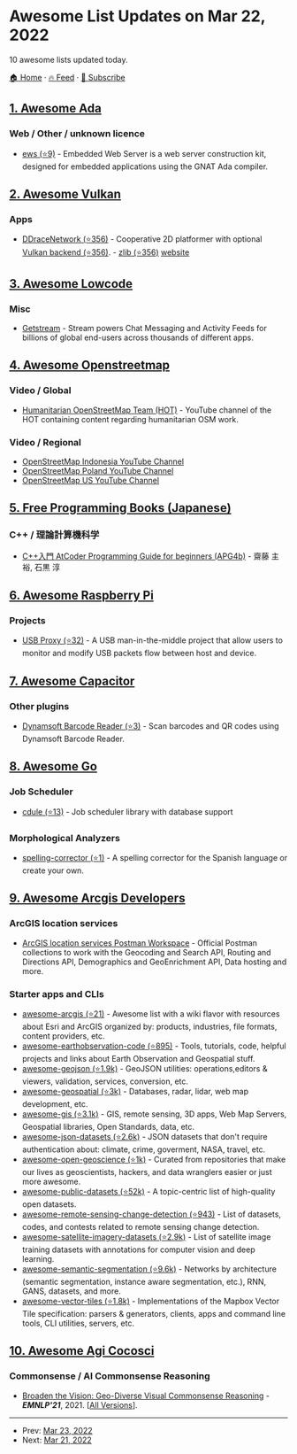 # Awesome List Updates on Mar 22, 2022

10 awesome lists updated today.

[🏠 Home](/README.md) · [🔥 Feed](https://test.trackawesomelist.com/feed.xml) · [📮 Subscribe](https://trackawesomelist.us17.list-manage.com/subscribe?u=d2f0117aa829c83a63ec63c2f&id=36a103854c)



## [1. Awesome Ada](/content/ohenley/awesome-ada/README.md)

### Web / Other / unknown licence

*   [ews (⭐9)](https://github.com/simonjwright/ews) - Embedded Web Server is a web server construction kit, designed for embedded applications using the GNAT Ada compiler.

## [2. Awesome Vulkan](/content/vinjn/awesome-vulkan/README.md)

### Apps

*   [DDraceNetwork (⭐356)](https://github.com/ddnet/ddnet/) - Cooperative 2D platformer with optional [Vulkan backend (⭐356)](https://github.com/ddnet/ddnet/blob/master/src/engine/client/backend/vulkan/backend_vulkan.cpp). - [zlib (⭐356)](https://github.com/ddnet/ddnet/blob/master/license.txt) [website](https://ddnet.tw/)

## [3. Awesome Lowcode](/content/antdimot/awesome-lowcode/README.md)

### Misc

*   [Getstream](https://getstream.io) - Stream powers Chat Messaging and Activity Feeds for billions of global end-users across thousands of different apps.

## [4. Awesome Openstreetmap](/content/osmlab/awesome-openstreetmap/README.md)

### Video / Global

*   [Humanitarian OpenStreetMap Team (HOT)](https://www.youtube.com/user/hotosm) - YouTube channel of the HOT containing content regarding humanitarian OSM work.

### Video / Regional

*   [OpenStreetMap Indonesia YouTube Channel](https://www.youtube.com/channel/UCRqMbcsT9ummMvByc1BlsDQ)
*   [OpenStreetMap Poland YouTube Channel](https://www.youtube.com/channel/UCH4PSBSafxZ-YWg8RCRbHjA)
*   [OpenStreetMap US YouTube Channel](https://www.youtube.com/channel/UCQpS2iHNVR-_6nAxt87nwCw)

## [5. Free Programming Books (Japanese)](/content/EbookFoundation/free-programming-books/books/free-programming-books-ja/README.md)

### C++ / 理論計算機科学

*   [C++入門 AtCoder Programming Guide for beginners (APG4b)](https://atcoder.jp/contests/APG4b) - 齋藤 主裕, 石黒 淳

## [6. Awesome Raspberry Pi](/content/thibmaek/awesome-raspberry-pi/README.md)

### Projects

*   [USB Proxy (⭐32)](https://github.com/AristoChen/usb-proxy) - A USB man-in-the-middle project that allow users to monitor and modify USB packets flow between host and device.

## [7. Awesome Capacitor](/content/riderx/awesome-capacitor/README.md)

### Other plugins

*   [Dynamsoft Barcode Reader (⭐3)](https://github.com/xulihang/capacitor-plugin-dynamsoft-barcode-reader) - Scan barcodes and QR codes using Dynamsoft Barcode Reader.

## [8. Awesome Go](/content/avelino/awesome-go/README.md)

### Job Scheduler

*   [cdule (⭐13)](https://github.com/deepaksinghvi/cdule) - Job scheduler library with database support

### Morphological Analyzers

*   [spelling-corrector (⭐1)](https://github.com/jorelosorio/spellingcorrector) - A spelling corrector for the Spanish language or create your own.

## [9. Awesome Arcgis Developers](/content/Esri/awesome-arcgis-developers/README.md)

### ArcGIS location services

*   [ArcGIS location services Postman Workspace](https://www.postman.com/arcgis-developer/workspace/arcgis-location-services) - Official Postman collections to work with the Geocoding and Search API, Routing and Directions API, Demographics and GeoEnrichment API, Data hosting and more.

### Starter apps and CLIs

*   [awesome-arcgis (⭐21)](https://github.com/esri-es/awesome-arcgis/) - Awesome list with a wiki flavor with resources about Esri and ArcGIS organized by: products, industries, file formats, content providers, etc.
*   [awesome-earthobservation-code (⭐895)](https://github.com/acgeospatial/awesome-earthobservation-code) - Tools, tutorials, code, helpful projects and links about Earth Observation and Geospatial stuff.
*   [awesome-geojson (⭐1.9k)](https://github.com/tmcw/awesome-geojson) - GeoJSON utilities: operations,editors & viewers, validation, services, conversion, etc.
*   [awesome-geospatial (⭐3k)](https://github.com/sacridini/Awesome-Geospatial) - Databases, radar, lidar, web map development, etc.
*   [awesome-gis (⭐3.1k)](https://github.com/sshuair/awesome-gis) - GIS, remote sensing, 3D apps, Web Map Servers, Geospatial libraries, Open Standards, data, etc.
*   [awesome-json-datasets (⭐2.6k)](https://github.com/jdorfman/awesome-json-datasets) - JSON datasets that don't require authentication about: climate, crime, goverment, NASA, travel, etc.
*   [awesome-open-geoscience (⭐1k)](https://github.com/softwareunderground/awesome-open-geoscience) - Curated from repositories that make our lives as geoscientists, hackers, and data wranglers easier or just more awesome.
*   [awesome-public-datasets (⭐52k)](https://github.com/awesomedata/awesome-public-datasets) - A topic-centric list of high-quality open datasets.
*   [awesome-remote-sensing-change-detection (⭐943)](https://github.com/wenhwu/awesome-remote-sensing-change-detection) - List of datasets, codes, and contests related to remote sensing change detection.
*   [awesome-satellite-imagery-datasets (⭐2.9k)](https://github.com/chrieke/awesome-satellite-imagery-datasets) - List of satellite image training datasets with annotations for computer vision and deep learning.
*   [awesome-semantic-segmentation (⭐9.6k)](https://github.com/mrgloom/awesome-semantic-segmentation) - Networks by architecture (semantic segmentation, instance aware segmentation, etc.), RNN, GANS, datasets, and more.
*   [awesome-vector-tiles (⭐1.8k)](https://github.com/mapbox/awesome-vector-tiles) - Implementations of the Mapbox Vector Tile specification: parsers & generators, clients, apps and command line tools, CLI utilities, servers, etc.

## [10. Awesome Agi Cocosci](/content/YuzheSHI/awesome-agi-cocosci/README.md)

### Commonsense / AI Commonsense Reasoning

*   [Broaden the Vision: Geo-Diverse Visual Commonsense Reasoning](https://aclanthology.org/2021.emnlp-main.162/) - ***EMNLP'21***, 2021. \[[All Versions](https://scholar.google.com/scholar?cluster=12305856131717604775\&hl=en\&as_sdt=0,5)].

---

- Prev: [Mar 23, 2022](/content/2022/03/23/README.md)
- Next: [Mar 21, 2022](/content/2022/03/21/README.md)
